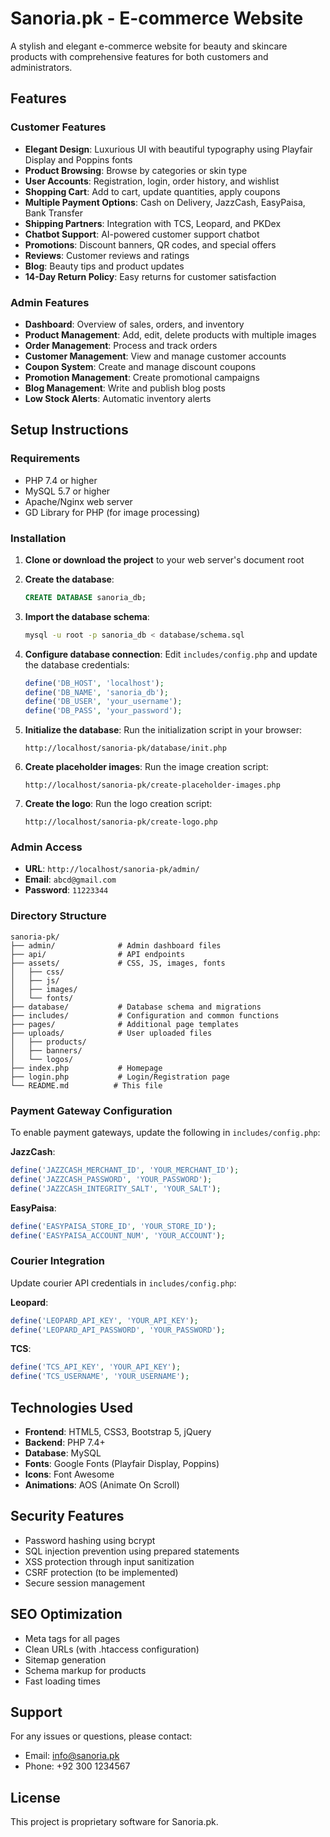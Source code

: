 # Sanoria.pk - E-commerce Website

A stylish and elegant e-commerce website for beauty and skincare products with comprehensive features for both customers and administrators.

## Features

### Customer Features
- **Elegant Design**: Luxurious UI with beautiful typography using Playfair Display and Poppins fonts
- **Product Browsing**: Browse by categories or skin type
- **User Accounts**: Registration, login, order history, and wishlist
- **Shopping Cart**: Add to cart, update quantities, apply coupons
- **Multiple Payment Options**: Cash on Delivery, JazzCash, EasyPaisa, Bank Transfer
- **Shipping Partners**: Integration with TCS, Leopard, and PKDex
- **Chatbot Support**: AI-powered customer support chatbot
- **Promotions**: Discount banners, QR codes, and special offers
- **Reviews**: Customer reviews and ratings
- **Blog**: Beauty tips and product updates
- **14-Day Return Policy**: Easy returns for customer satisfaction

### Admin Features
- **Dashboard**: Overview of sales, orders, and inventory
- **Product Management**: Add, edit, delete products with multiple images
- **Order Management**: Process and track orders
- **Customer Management**: View and manage customer accounts
- **Coupon System**: Create and manage discount coupons
- **Promotion Management**: Create promotional campaigns
- **Blog Management**: Write and publish blog posts
- **Low Stock Alerts**: Automatic inventory alerts

## Setup Instructions

### Requirements
- PHP 7.4 or higher
- MySQL 5.7 or higher
- Apache/Nginx web server
- GD Library for PHP (for image processing)

### Installation

1. **Clone or download the project** to your web server's document root

2. **Create the database**:
   ```sql
   CREATE DATABASE sanoria_db;
   ```

3. **Import the database schema**:
   ```bash
   mysql -u root -p sanoria_db < database/schema.sql
   ```

4. **Configure database connection**:
   Edit `includes/config.php` and update the database credentials:
   ```php
   define('DB_HOST', 'localhost');
   define('DB_NAME', 'sanoria_db');
   define('DB_USER', 'your_username');
   define('DB_PASS', 'your_password');
   ```

5. **Initialize the database**:
   Run the initialization script in your browser:
   ```
   http://localhost/sanoria-pk/database/init.php
   ```

6. **Create placeholder images**:
   Run the image creation script:
   ```
   http://localhost/sanoria-pk/create-placeholder-images.php
   ```

7. **Create the logo**:
   Run the logo creation script:
   ```
   http://localhost/sanoria-pk/create-logo.php
   ```

### Admin Access

- **URL**: `http://localhost/sanoria-pk/admin/`
- **Email**: `abcd@gmail.com`
- **Password**: `11223344`

### Directory Structure

```
sanoria-pk/
├── admin/              # Admin dashboard files
├── api/                # API endpoints
├── assets/             # CSS, JS, images, fonts
│   ├── css/
│   ├── js/
│   ├── images/
│   └── fonts/
├── database/           # Database schema and migrations
├── includes/           # Configuration and common functions
├── pages/              # Additional page templates
├── uploads/            # User uploaded files
│   ├── products/
│   ├── banners/
│   └── logos/
├── index.php           # Homepage
├── login.php           # Login/Registration page
└── README.md          # This file
```

### Payment Gateway Configuration

To enable payment gateways, update the following in `includes/config.php`:

**JazzCash**:
```php
define('JAZZCASH_MERCHANT_ID', 'YOUR_MERCHANT_ID');
define('JAZZCASH_PASSWORD', 'YOUR_PASSWORD');
define('JAZZCASH_INTEGRITY_SALT', 'YOUR_SALT');
```

**EasyPaisa**:
```php
define('EASYPAISA_STORE_ID', 'YOUR_STORE_ID');
define('EASYPAISA_ACCOUNT_NUM', 'YOUR_ACCOUNT');
```

### Courier Integration

Update courier API credentials in `includes/config.php`:

**Leopard**:
```php
define('LEOPARD_API_KEY', 'YOUR_API_KEY');
define('LEOPARD_API_PASSWORD', 'YOUR_PASSWORD');
```

**TCS**:
```php
define('TCS_API_KEY', 'YOUR_API_KEY');
define('TCS_USERNAME', 'YOUR_USERNAME');
```

## Technologies Used

- **Frontend**: HTML5, CSS3, Bootstrap 5, jQuery
- **Backend**: PHP 7.4+
- **Database**: MySQL
- **Fonts**: Google Fonts (Playfair Display, Poppins)
- **Icons**: Font Awesome
- **Animations**: AOS (Animate On Scroll)

## Security Features

- Password hashing using bcrypt
- SQL injection prevention using prepared statements
- XSS protection through input sanitization
- CSRF protection (to be implemented)
- Secure session management

## SEO Optimization

- Meta tags for all pages
- Clean URLs (with .htaccess configuration)
- Sitemap generation
- Schema markup for products
- Fast loading times

## Support

For any issues or questions, please contact:
- Email: info@sanoria.pk
- Phone: +92 300 1234567

## License

This project is proprietary software for Sanoria.pk.